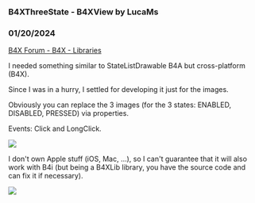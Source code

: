 ###  B4XThreeState - B4XView by LucaMs
### 01/20/2024
[B4X Forum - B4X - Libraries](https://www.b4x.com/android/forum/threads/158719/)

I needed something similar to StateListDrawable B4A but cross-platform (B4X).  
  
Since I was in a hurry, I settled for developing it just for the images.  
  
Obviously you can replace the 3 images (for the 3 states: ENABLED, DISABLED, PRESSED) via properties.  
  
Events: Click and LongClick.  
  
![](https://www.b4x.com/android/forum/attachments/149824)  
  
I don't own Apple stuff (iOS, Mac, …), so I can't guarantee that it will also work with B4i (but being a B4XLib library, you have the source code and can fix it if necessary).  
  
![](https://www.b4x.com/android/forum/attachments/149880)